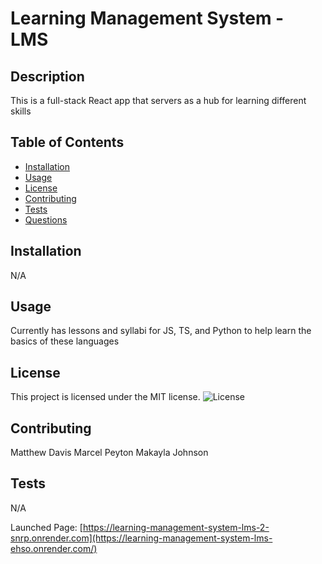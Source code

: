   # Learning Management System - LMS
  ## Description
  This is a full-stack React app that servers as a hub for learning different skills

  ## Table of Contents
  - [Installation](#installation)
  - [Usage](#usage)
  - [License](#license)
  - [Contributing](#contributing)
  - [Tests](#tests)
  - [Questions](#questions)

  ## Installation
  N/A

  ## Usage
  Currently has lessons and syllabi for JS, TS, and Python to help learn the basics of these languages

  ## License
This project is licensed under the MIT license.
  ![License](https://img.shields.io/badge/license-MIT-blue.svg)

  ## Contributing
  Matthew Davis
  Marcel Peyton
  Makayla Johnson

  ## Tests
  N/A

  Launched Page: [https://learning-management-system-lms-2-snrp.onrender.com](https://learning-management-system-lms-ehso.onrender.com/)
